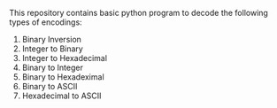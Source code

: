 This repository contains basic python program to decode the following types of encodings:
1) Binary Inversion
2) Integer to Binary
3) Integer to Hexadecimal
4) Binary to Integer
5) Binary to Hexadeximal
6) Binary to ASCII
7) Hexadecimal to ASCII
